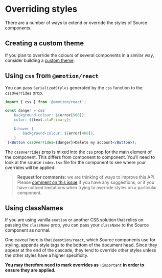 # Overriding styles

There are a number of ways to extend or override the styles of Source components.

## Creating a custom theme

If you plan to override the colours of several components in a similar way, consider building a [custom theme](05-theming.md).

## Using `css` from `@emotion/react`

You can pass `SerializedStyles` generated by the `css` function to the `cssOverrides` prop.

```jsx
import { css } from '@emotion/react';

const danger = css`
    background-colour: ${error[500]};
    color: ${text.ctaPrimary};

    &:hover {
        background-colour: ${error[400]};
    }
`(<Button cssOverrides={danger}>Delete my account</Button>);
```

The `cssOverrides` prop is mixed into the `css` prop for the main element of the component. This differs from component to component. You'll need to look at the source `index.tsx` file for the component to see where your overrides will be applied.

> **Request for comments:** we are thinking of ways to improve this API. Please [comment on this issue](https://github.com/guardian/source/issues/306) if you have any suggestions, or if you have noticed limitations when trying to override styles on a particular component.

## Using classNames

If you are using vanilla `emotion` or another CSS solution that relies on passing the `className` prop, you can pass your `className` to the Source component as normal.

One caveat here is that `@emotion/react`, which Source components use for styling, appends style tags to the bottom of the document head. Since they appear at the end of the cascade, they tend to override other styles unless the other styles have a higher specificity.

**You may therefore need to mark overrides as** `!important` **in order to ensure they are applied.**
